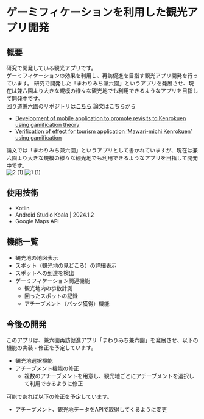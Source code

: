 # ゲーミフィケーションを利用した観光アプリ開発
## 概要
研究で開発している観光アプリです。  
ゲーミフィケーションの効果を利用し、再訪促進を目指す観光アプリ開発を行っています。 
研究で開発した「まわりみち兼六園」というアプリを発展させ、現在は兼六園より大きな規模の様々な観光地でも利用できるようなアプリを目指して開発中です。  
回り道兼六園のリポジトリは[こちら](https://github.com/momomo546/kenrokuapp)
論文はこちらから
- [Development of mobile application to promote revisits to Kenrokuen using gamification theory](https://doi.org/10.37020/jgtr.9.1_67)
- [Verification of effect for tourism application ‘Mawari-michi Kenrokuen’ using gamification](https://doi.org/10.37020/jgtr.9.2_103)

論文では「まわりみち兼六園」というアプリとして書かれていますが、現在は兼六園より大きな規模の様々な観光地でも利用できるようなアプリを目指して開発中です。  
![2 (1)](https://github.com/user-attachments/assets/05c3b681-a813-4dd5-ae6d-3355b6cdfdf0)
![1 (1)](https://github.com/user-attachments/assets/75e3e781-470c-4020-b3ba-b230eb5648b2)

## 使用技術
- Kotlin
- Android Studio Koala | 2024.1.2
- Google Maps API

## 機能一覧
- 観光地の地図表示
- スポット（観光地の見どころ）の詳細表示
- スポットへの到達を検出
- ゲーミフィケーション関連機能
  - 観光地内の歩数計測
  - 回ったスポットの記録
  - アチーブメント（バッジ獲得）機能

## 今後の開発
このアプリは、兼六園再訪促進アプリ「まわりみち兼六園」を発展させ、以下の機能の実装・修正を予定しています。  
- 観光地選択機能
- アチーブメント機能の修正
  - 複数のアチーブメントを用意し、観光地ごとにアチーブメントを選択して利用できるように修正

可能であれば以下の修正を予定しています。
- アチーブメント、観光地データをAPIで取得してくるように変更
